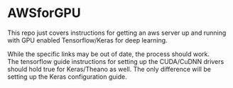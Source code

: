 # AWSforGPU

This repo just covers instructions for getting an aws server up and running with GPU enabled Tensorflow/Keras for deep learning. <br>

While the specific links may be out of date, the process should work. <br>
The tensorflow guide instructions for setting up the CUDA/CuDNN drivers should hold true for Keras/Theano as well. The only difference will be setting up the Keras configuration guide.
